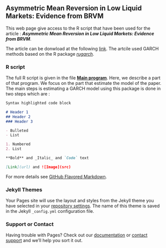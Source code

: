 ## Asymmetric Mean Reversion in Low Liquid Markets: Evidence from BRVM

This web page give access to the R script that have been used for the article : _**Asymmetric Mean Reversion in Low Liquid Markets: Evidence from BRVM**_.

The article can be donwload at the following [link]( https://www.mdpi.com/1911-8074/12/1/38). The artcile used GARCH methods based on the R package [_rugarch_](https://cran.r-project.org/web/packages/rugarch/index.html).

### R script
The full R script is given in the file [**Main program**](https://github.com/NathanUCP/R_project_MR/blob/master/Main_prog.R). Here, we describe a part of that program. We focus on the part that estimate the model of the paper. The main steps is estimating a GARCH model using this package is done in two steps which are :

```markdown
Syntax highlighted code block

# Header 1
## Header 2
### Header 3

- Bulleted
- List

1. Numbered
2. List

**Bold** and _Italic_ and `Code` text

[Link](url) and ![Image](src)
```

For more details see [GitHub Flavored Markdown](https://guides.github.com/features/mastering-markdown/).

### Jekyll Themes

Your Pages site will use the layout and styles from the Jekyll theme you have selected in your [repository settings](https://github.com/NathanUCP/R_project_MR/settings). The name of this theme is saved in the Jekyll `_config.yml` configuration file.

### Support or Contact

Having trouble with Pages? Check out our [documentation](https://help.github.com/categories/github-pages-basics/) or [contact support](https://github.com/contact) and we’ll help you sort it out.
